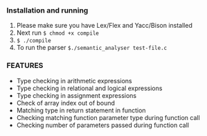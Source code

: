 ### Installation and running

1.  Please make sure you have Lex/Flex and Yacc/Bison installed
2.  Next run `$ chmod +x compile`
3.  `$ ./compile`
4.  To run the parser `$./semantic_analyser test-file.c`

### FEATURES

- Type checking in arithmetic expressions
- Type checking in relational and logical expressions
- Type checking in assignment expressions
- Check of array index out of bound
- Matching type in return statement in function
- Checking matching function parameter type during function call
- Checking number of parameters passed during function call
